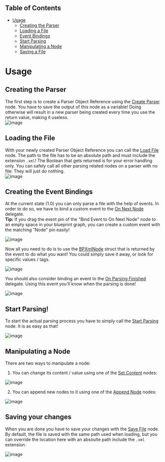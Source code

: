 ## Table of Contents
* [Usage](#usage)
   * [Creating the Parser](#creating-the-parser)
   * [Loading a File](#loading-the-file)
   * [Event Bindings](#creating-the-event-bindings)
   * [Start Parsing](#start-parsing)
   * [Manipulating a Node](#manipulating-a-node)
   * [Saving a File](#saving-your-changes)

# Usage   

## Creating the Parser    

The first step is to create a Parser Object Reference using the [Create Parser](API/1.0#create-parser) node. You have to save the output of this node as a variable! Doing otherwise will result in a new parser being created every time you use the return value, making it useless.   
![image](https://raw.githubusercontent.com/wiki/Free2Play-Entertainment/FreeXML/images/creating_parser.jpg)

## Loading the File

With your newly created Parser Object Reference you can call the [Load File](API/1.0#load-file) node. The path to the file has to be an absolute path and must include the extension `.xml`!
The Boolean that gets returned is for your error handling only. You can safely call all other parsing related nodes on a parser with no file: They will just do nothing.   
![image](https://raw.githubusercontent.com/wiki/Free2Play-Entertainment/FreeXML/images/load.jpg)

## Creating the Event Bindings

At the current state (1.0) you can only parse a file with the help of events. In order to do so, we have to bind a custom event to the [On Next Node](API/1.0#on-next-node) delegate.  
**Tip:** If you drag the event pin of the "Bind Event to On Next Node" node to an empty space in your blueprint graph, you can create a custom event with the matching "Node" pin easily!

![image](https://raw.githubusercontent.com/wiki/Free2Play-Entertainment/FreeXML/images/next_node.jpg)

Now all you need to do is to use the [BPXmlNode](API/1.0#bpxmlnode) struct that is returned by the event to do what you want! You could simply save it away, or look for specific values / tags.

![image](https://raw.githubusercontent.com/wiki/Free2Play-Entertainment/FreeXML/images/parsing.jpg)

You should also consider binding an event to the [On Parsing Finished](API/1.0#on-parsing-finished) delegate. Using this event you'll know when the parsing is done!

![image](https://raw.githubusercontent.com/wiki/Free2Play-Entertainment/FreeXML/images/finished.jpg)

## Start Parsing!

To start the actual parsing process you have to simply call the [Start Parsing](API/1.0#start-parsing) node. It is as easy as that!

![image](https://raw.githubusercontent.com/wiki/Free2Play-Entertainment/FreeXML/images/start.jpg)

## Manipulating a Node

There are two ways to manipulate a node:
1. You can change its content / value using one of the [Set Content](API/1.0#set-content) nodes:

![image](https://raw.githubusercontent.com/wiki/Free2Play-Entertainment/FreeXML/images/set_content.jpg)

2. You can append new nodes to it using one of the [Append Node](API/1.0#append-node) nodes:

![image](https://raw.githubusercontent.com/wiki/Free2Play-Entertainment/FreeXML/images/append.jpg)

## Saving your changes

When you are done you have to save your changes with the [Save File](API/1.0#save-file) node. By default, the file is saved with the same path used when loading, but you can override the location here with an absoulte path include the `.xml` extension.

![image](https://raw.githubusercontent.com/wiki/Free2Play-Entertainment/FreeXML/images/save_file.jpg)
